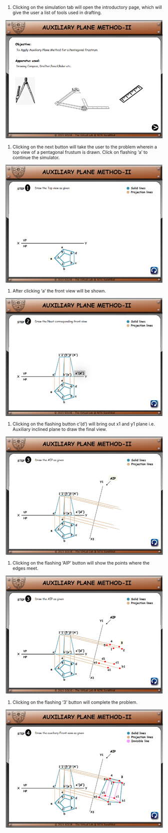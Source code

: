 1. Clicking on the simulation tab will open the introductory page, which will give the user a list of tools used in drafting.

<center>

![Alt text](images/1.png)

</center>

1. Clicking on the next button will take the user to the problem wherein a top view of a pentagonal frustum is drawn. Click on flashing ‘a’ to continue the simulator.

<center>

![Alt text](images/2.png)

</center>

1. After clicking ‘a’ the front view will be shown.

<center>

![Alt text](images/3.png)

</center>

1. Clicking on the flashing button c’(d’) will bring out x1 and y1 plane i.e. Auxiliary inclined plane to draw the final view.

<center>

![Alt text](images/4.png)

</center>

1. Clicking on the flashing ‘AIP’ button will show the points where the edges meet.

<center>

![Alt text](images/5.png)

</center>

1. Clicking on the flashing ‘3’ button will complete the problem.

<center>

![Alt text](images/6.png)

</center>
